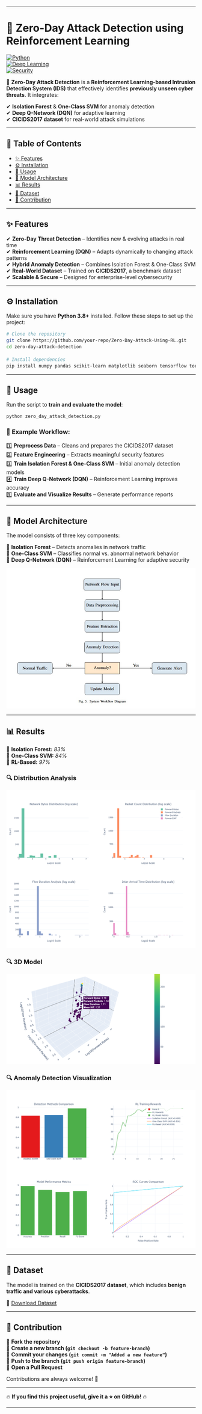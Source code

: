 
---

# 🚀 Zero-Day Attack Detection using Reinforcement Learning  
[![Python](https://img.shields.io/badge/Python-3.8%2B-blue.svg)](https://www.python.org/)  
[![Deep Learning](https://img.shields.io/badge/Deep%20Learning-PyTorch-red.svg)](https://pytorch.org/)  
[![Security](https://img.shields.io/badge/Cybersecurity-Zero--Day%20Detection-green.svg)](#)  

🔐 **Zero-Day Attack Detection** is a **Reinforcement Learning-based Intrusion Detection System (IDS)** that effectively identifies **previously unseen cyber threats**. It integrates:  

✔ **Isolation Forest** & **One-Class SVM** for anomaly detection  
✔ **Deep Q-Network (DQN)** for adaptive learning  
✔ **CICIDS2017 dataset** for real-world attack simulations  

---

## 📜 Table of Contents  

- [✨ Features](#-features)  
- [⚙️ Installation](#️-installation)  
- [🚀 Usage](#-usage)  
- [🧠 Model Architecture](#-model-architecture)  
- [📊 Results](#-results)  
- [📂 Dataset](#-dataset)  
- [🤝 Contribution](#-contribution)  

---

## ✨ Features  

✔ **Zero-Day Threat Detection** – Identifies new & evolving attacks in real time  
✔ **Reinforcement Learning (DQN)** – Adapts dynamically to changing attack patterns  
✔ **Hybrid Anomaly Detection** – Combines Isolation Forest & One-Class SVM  
✔ **Real-World Dataset** – Trained on **CICIDS2017**, a benchmark dataset  
✔ **Scalable & Secure** – Designed for enterprise-level cybersecurity  

---

## ⚙️ Installation  

Make sure you have **Python 3.8+** installed. Follow these steps to set up the project:  

```bash
# Clone the repository
git clone https://github.com/your-repo/Zero-Day-Attack-Using-RL.git
cd zero-day-attack-detection

# Install dependencies
pip install numpy pandas scikit-learn matplotlib seaborn tensorflow torch kaggle
```

---

## 🚀 Usage  

Run the script to **train and evaluate the model**:  

```bash
python zero_day_attack_detection.py
```

### 📌 Example Workflow:  

1️⃣ **Preprocess Data** – Cleans and prepares the CICIDS2017 dataset  
2️⃣ **Feature Engineering** – Extracts meaningful security features  
3️⃣ **Train Isolation Forest & One-Class SVM** – Initial anomaly detection models  
4️⃣ **Train Deep Q-Network (DQN)** – Reinforcement Learning improves accuracy  
5️⃣ **Evaluate and Visualize Results** – Generate performance reports  

---

## 🧠 Model Architecture  

The model consists of three key components:  

🔹 **Isolation Forest** – Detects anomalies in network traffic  
🔹 **One-Class SVM** – Classifies normal vs. abnormal network behavior  
🔹 **Deep Q-Network (DQN)** – Reinforcement Learning for adaptive security  

![Confusion Matrix](FLOW.jpg)  

---

## 📊 Results  

📌 **Isolation Forest:** *83%*  
📌 **One-Class SVM:** *84%*  
📌 **RL-Based:** *97%*  

### 🔍 Distribution Analysis 
![Confusion Matrix](s2.png)  

### 🔍 3D Model   
![ROC Curve](3dnew.png)  

### 🔍 Anomaly Detection Visualization  
![Anomaly Detection](DISTRIBUTION.png)  

 
---

## 📂 Dataset  

The model is trained on the **CICIDS2017 dataset**, which includes **benign traffic and various cyberattacks**.  

🔗 [Download Dataset](https://www.unb.ca/cic/datasets/ids-2017.html)  

---

## 🤝 Contribution  

🔹 **Fork the repository**  
🔹 **Create a new branch (`git checkout -b feature-branch`)**  
🔹 **Commit your changes (`git commit -m "Added a new feature"`)**  
🔹 **Push to the branch (`git push origin feature-branch`)**  
🔹 **Open a Pull Request**  

Contributions are always welcome! 🚀  




---

🔥 **If you find this project useful, give it a ⭐ on GitHub!** 🔥  

---


